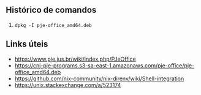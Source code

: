## Histórico de comandos

1. `dpkg -I pje-office_amd64.deb`

## Links úteis

- https://www.pje.jus.br/wiki/index.php/PJeOffice
- https://cnj-pje-programs.s3-sa-east-1.amazonaws.com/pje-office/pje-office_amd64.deb
- https://github.com/nix-community/nix-direnv/wiki/Shell-integration
- https://unix.stackexchange.com/a/523174
